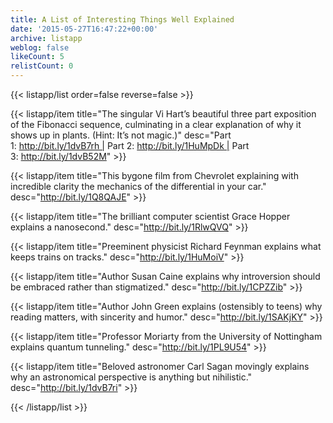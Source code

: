 ```yaml
---
title: A List of Interesting Things Well Explained
date: '2015-05-27T16:47:22+00:00'
archive: listapp
weblog: false
likeCount: 5
relistCount: 0
---
```



{{< listapp/list order=false reverse=false >}}

   {{< listapp/item title="The singular Vi Hart’s beautiful three part exposition of the Fibonacci sequence, culminating in a clear explanation of why it shows up in plants. (Hint: It’s not magic.)"
      desc="Part 1: http://bit.ly/1dvB7rh | Part 2: http://bit.ly/1HuMpDk | Part 3: http://bit.ly/1dvB52M" >}}

   {{< listapp/item title="This bygone film from Chevrolet explaining with incredible clarity the mechanics of the differential in your car."
      desc="http://bit.ly/1Q8QAJE" >}}

   {{< listapp/item title="The brilliant computer scientist Grace Hopper explains a nanosecond."
      desc="http://bit.ly/1RlwQVQ" >}}

   {{< listapp/item title="Preeminent physicist Richard Feynman explains what keeps trains on tracks."
      desc="http://bit.ly/1HuMoiV" >}}

   {{< listapp/item title="Author Susan Caine explains why introversion should be embraced rather than stigmatized."
      desc="http://bit.ly/1CPZZib" >}}

   {{< listapp/item title="Author John Green explains (ostensibly to teens) why reading matters, with sincerity and humor."
      desc="http://bit.ly/1SAKjKY" >}}

   {{< listapp/item title="Professor Moriarty from the University of Nottingham explains quantum tunneling."
      desc="http://bit.ly/1PL9U54" >}}

   {{< listapp/item title="Beloved astronomer Carl Sagan movingly explains why an astronomical perspective is anything but nihilistic."
      desc="http://bit.ly/1dvB7ri" >}}

{{< /listapp/list >}}
